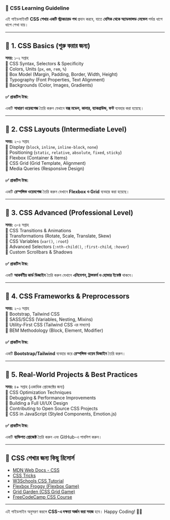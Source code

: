 ### 📖 **CSS Learning Guideline**

এই গাইডলাইনটি **CSS শেখার একটি স্ট্রাকচারড পথ** প্রদান করবে, যাতে **বেসিক থেকে অ্যাডভান্সড লেভেল** পর্যন্ত ধাপে ধাপে শেখা যায়।

---

## 🔹 **1. CSS Basics (শুরু করার জন্য)**
**সময়:** ১-২ সপ্তাহ  
📌 CSS Syntax, Selectors & Specificity  
📌 Colors, Units (`px`, `em`, `rem`, `%`)  
📌 Box Model (Margin, Padding, Border, Width, Height)  
📌 Typography (Font Properties, Text Alignment)  
📌 Backgrounds (Color, Images, Gradients)  

#### ✅ **প্রাকটিস টাস্ক:** 
একটি **সাধারণ ওয়েবপেজ** তৈরি করুন যেখানে **বক্স মডেল, কালার, ব্যাকগ্রাউন্ড, ফন্ট** ব্যবহার করা হয়েছে।

---

## 🔹 **2. CSS Layouts (Intermediate Level)**
**সময়:** ২-৩ সপ্তাহ  
📌 Display (`block`, `inline`, `inline-block`, `none`)  
📌 Positioning (`static`, `relative`, `absolute`, `fixed`, `sticky`)  
📌 Flexbox (Container & Items)  
📌 CSS Grid (Grid Template, Alignment)  
📌 Media Queries (Responsive Design)

#### ✅ **প্রাকটিস টাস্ক:**
একটি **রেস্পন্সিভ ওয়েবপেজ** তৈরি করুন যেখানে **Flexbox ও Grid** ব্যবহার করা হয়েছে।

---

## 🔹 **3. CSS Advanced (Professional Level)**
**সময়:** ৩-৪ সপ্তাহ  
📌 CSS Transitions & Animations  
📌 Transformations (Rotate, Scale, Translate, Skew)  
📌 CSS Variables (`var()`, `:root`)  
📌 Advanced Selectors (`:nth-child()`, `:first-child`, `:hover`)  
📌 Custom Scrollbars & Shadows  

#### ✅ **প্রাকটিস টাস্ক:**
একটি **আকর্ষণীয় কার্ড ডিজাইন** তৈরি করুন যেখানে **এনিমেশন, ট্রান্সফর্ম ও হোভার ইফেক্ট** থাকবে।

---

## 🔹 **4. CSS Frameworks & Preprocessors**
**সময়:** ২-৩ সপ্তাহ  
📌 Bootstrap, Tailwind CSS  
📌 SASS/SCSS (Variables, Nesting, Mixins)  
📌 Utility-First CSS (Tailwind CSS এর মাধ্যমে)  
📌 BEM Methodology (Block, Element, Modifier)  

#### ✅ **প্রাকটিস টাস্ক:**
একটি **Bootstrap/Tailwind** ব্যবহার করে **রেস্পন্সিভ ওয়েব ডিজাইন** তৈরি করুন।

---

## 🔹 **5. Real-World Projects & Best Practices**
**সময়:** ৪+ সপ্তাহ (একাধিক প্রোজেক্টের জন্য)  
📌 CSS Optimization Techniques  
📌 Debugging & Performance Improvements  
📌 Building a Full UI/UX Design  
📌 Contributing to Open Source CSS Projects  
📌 CSS in JavaScript (Styled Components, Emotion.js)  

#### ✅ **প্রাকটিস টাস্ক:**
একটি **ব্যক্তিগত প্রোজেক্ট** তৈরি করুন এবং GitHub-এ পাবলিশ করুন।

---

## 🚀 **CSS শেখার জন্য কিছু রিসোর্স**
- [MDN Web Docs - CSS](https://developer.mozilla.org/en-US/docs/Web/CSS)  
- [CSS Tricks](https://css-tricks.com/)  
- [W3Schools CSS Tutorial](https://www.w3schools.com/css/)  
- [Flexbox Froggy (Flexbox Game)](https://flexboxfroggy.com/)  
- [Grid Garden (CSS Grid Game)](https://cssgridgarden.com/)  
- [FreeCodeCamp CSS Course](https://www.freecodecamp.org/)

---

এই গাইডলাইন অনুসরণ করলে **CSS-এ দক্ষতা অর্জন করা সহজ** হবে। Happy Coding! 🎨✨
